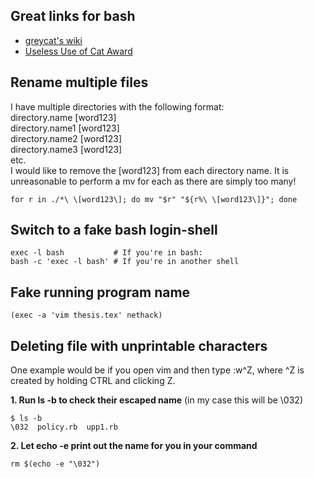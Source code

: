 ## Great links for bash
- [greycat's wiki](http://mywiki.wooledge.org/)
- [Useless Use of Cat Award](http://partmaps.org/era/unix/award.html)

## Rename multiple files
I have multiple directories with the following format:  
directory.name [word123]  
directory.name1 [word123]  
directory.name2 [word123]  
directory.name3 [word123]  
etc.  
I would like to remove the [word123] from each directory name. It is
unreasonable to perform a mv for each as there are simply too many!

    for r in ./*\ \[word123\]; do mv "$r" "${r%\ \[word123\]}"; done


## Switch to a fake bash login-shell

    exec -l bash           # If you're in bash:
    bash -c 'exec -l bash' # If you're in another shell

## Fake running program name

    (exec -a 'vim thesis.tex' nethack)

## Deleting file with unprintable characters
One example would be if you open vim and then type :w\^Z, where ^Z is created by
holding CTRL and clicking Z.

**1. Run ls -b to check their escaped name** (in my case this will be \032)

    $ ls -b
    \032  policy.rb  upp1.rb

**2. Let echo -e print out the name for you in your command**

    rm $(echo -e "\032")
